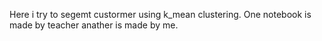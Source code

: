 Here i try to segemt custormer using k_mean clustering.
One notebook is made by teacher anather is made by me.
